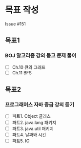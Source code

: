 # 목표 작성
Issue #151

## 목표1
### BOJ 알고리즘 강의 듣고 문제 풀이
- [ ] Ch.10 큐와 그래프
- [ ] Ch.11 BFS

## 목표2
### 프로그래머스 자바 중급 강의 듣기
- [ ] 파트1. Object 클래스
- [ ] 파트2. java.lang 패키지
- [ ] 파트3. java.util 패키지
- [ ] 파트4. 날짜와 시간
- [ ] 파트5. IO